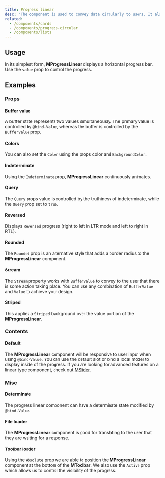 ```yaml
---
title: Progress linear
desc: "The component is used to convey data circularly to users. It also can be put into an indeterminate state to portray loading."
related:
  - /components/cards
  - /components/progress-circular
  - /components/lists
---
```


## Usage

In its simplest form, **MProgressLinear** displays a horizontal progress bar. Use the `value` prop to control the progress.

<progress-linear-usage></progress-linear-usage>

## Examples

### Props

#### Buffer value

A buffer state represents two values simultaneously. The primary value is controlled by `@bind-Value`, whereas the
buffer is controlled by the `BufferValue` prop.

<masa-example file="Examples.progress_linear.BufferValue"></masa-example>

#### Colors

You can also set the `Color` using the props color and `BackgroundColor`.

<masa-example file="Examples.progress_linear.Color"></masa-example>

#### Indeterminate

Using the `Indeterminate` prop, **MProgressLinear** continuously animates.

<masa-example file="Examples.progress_linear.Indeterminate"></masa-example>

#### Query

The `Query` props value is controlled by the truthiness of indeterminate, while the `Query` prop set to `true`.

<masa-example file="Examples.progress_linear.Query"></masa-example>

#### Reversed

Displays `Reversed` progress (right to left in LTR mode and left to right in RTL).

<masa-example file="Examples.progress_linear.Reversed"></masa-example>

#### Rounded

The `Rounded` prop is an alternative style that adds a border radius to the **MProgressLinear** component.

<masa-example file="Examples.progress_linear.Rounded"></masa-example>

#### Stream

The `Stream` property works with `BufferValue` to convey to the user that there is some action taking place. You can
use any combination of `BufferValue` and `Value` to achieve your design.

<masa-example file="Examples.progress_linear.Stream"></masa-example>

#### Striped

This applies a `Striped` background over the value portion of the **MProgressLinear**.

<masa-example file="Examples.progress_linear.Striped"></masa-example>

### Contents

#### Default

The **MProgressLinear** component will be responsive to user input when using `@bind-Value`. You can use the default
slot or bind a local model to display inside of the progress. If you are looking for advanced features on a linear type component, check out [MSlider](/components/sliders).

<masa-example file="Examples.progress_linear.Default"></masa-example>

### Misc

#### Determinate

The progress linear component can have a determinate state modified by `@bind-Value`.

<masa-example file="Examples.progress_linear.Determinate"></masa-example>

#### File loader

The **MProgressLinear** component is good for translating to the user that they are waiting for a response.

<masa-example file="Examples.progress_linear.FileLoader"></masa-example>

#### Toolbar loader

Using the `Absolute` prop we are able to position the **MProgressLinear** component at the bottom of the **MToolbar**.
We also use the `Active` prop which allows us to control the visibility of the progress.

<masa-example file="Examples.progress_linear.ToolbarLoader"></masa-example>